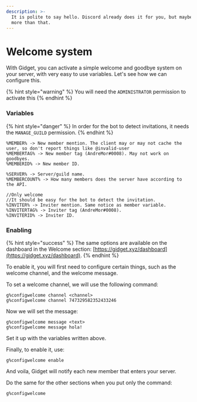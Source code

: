 ```yaml
---
description: >-
  It is polite to say hello. Discord already does it for you, but maybe you want
  more than that.
---
```


# Welcome system

 With Gidget, you can activate a simple welcome and goodbye system on your server, with very easy to use variables. Let's see how we can configure this.

{% hint style="warning" %}
You will need the `ADMINISTRATOR` permission to activate this
{% endhint %}

### Variables

{% hint style="danger" %}
In order for the bot to detect invitations, it needs the `MANAGE_GUILD` permission.
{% endhint %}

```text
%MEMBER% -> New member mention. The client may or may not cache the user, so don't report things like @invalid-user
%MEMBERTAG% -> New member tag (AndreMor#0008). May not work on goodbyes.
%MEMBERID% -> New member ID.

%SERVER% -> Server/guild name.
%MEMBERCOUNT% -> How many members does the server have according to the API.

//Only welcome
//It should be easy for the bot to detect the invitation.
%INVITER% -> Inviter mention. Same notice as member variable.
%INVITERTAG% -> Inviter tag (AndreMor#0008).
%INVITERID% -> Inviter ID.
```

### Enabling

{% hint style="success" %}
The same options are available on the dashboard in the Welcome section: [https://gidget.xyz/dashboard](https://gidget.xyz/dashboard).
{% endhint %}

To enable it, you will first need to configure certain things, such as the welcome channel, and the welcome message.

To set a welcome channel, we will use the following command:

```text
g%configwelcome channel <channel>
g%configwelcome channel 747329582352433246
```

Now we will set the message:

```text
g%configwelcome message <text>
g%configwelcome message hola!
```

Set it up with the variables written above.

Finally, to enable it, use:

```text
g%configwelcome enable
```

And voila, Gidget will notify each new member that enters your server.

Do the same for the other sections when you put only the command:

```text
g%configwelcome
```



